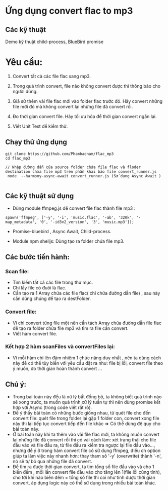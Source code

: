 # Ứng dụng convert flac to mp3

## Các kỹ thuật  
Demo kỹ thuật child-process, BlueBird promise

# Yêu cầu: 
1. Convert tất cả các file flac sang mp3.

2. Trong quá trình convert, file nào không convert được thì thông báo cho người dùng.

3. Giả sử thêm vài file flac mới vào folder flac trước đó. Hãy convert những file mới đó 
mà không convert lại những file đã convert rồi.

4. Đo thời gian convert file. Hãy tối ưu hóa để thời gian convert ngắn lại.

5. Viết Unit Test để kiểm thử. 

## Chạy thử ứng dụng
```
git clone https://github.com/Phambaonam/flac_mp3
cd flac_mp3

// Nhập đường dẫn của source folder chứa file flac và floder destination chứa file mp3 trên phần khai báo file convert_runner.js
 node  --harmony-async-await convert_runner.js (Sử dụng Async Await )
 
```
## Các kỹ thuật sử dụng

* Dùng module ffmpeg.js để convert file flac thành file mp3 :

```
spawn('ffmpeg', ['-y', '-i', 'music.flac', '-ab', '320k', '-map_metadata', '0', '-id3v2_version', '3', 'music.mp3']);
```

* Promise-bluebird , Async Await, Child-process.

* Module npm shelljs: Dùng tạo ra folder chứa file mp3.

## Các bước tiến hành:

### Scan file:

* Tìm kiếm tất cả các file trong thư mục.
* Chỉ lấy file có đuôi là flac.
* Cần tạo ra 1 Array chứa các file flac( chỉ chứa đường dẫn file) , sau này cần dùng  chúng để tạo ra destFolder. 

### Convert file:

* Vì chỉ convert từng file một nên cần tách Array chứa đường dẫn file flac để tạo ra folder chứa file mp3 và tìm ra file cần convert.
* Viết hàm convert file.
### Kết hợp 2 hàm scanFiles và convertFiles lại: 
* Vì mỗi hàm chỉ lên đảm nhiệm 1 chức năng duy nhất , nên ta dùng cách này để có thể tùy biến với yêu cầu đặt ra như: file bị lỗi, convert file theo ý muốn, đo thời gian hoàn thành convert  ...

## Chú ý:
* Trong bài toán này đều là xử lý bất đồng bộ, ta không biết quá trình nào sẽ xong trước, ta muốn quá trình xử lý tuần tự thì nên dùng promise kết hợp với Async  (trong code viết rất rõ).
* Để ý thấy bài toán có những bước giống nhau, từ quét file cho đến convert file: quét file trong folder lại gặp 1 folder con, convert xong file này thì lại tiếp tục convert tiếp đến file khác => Có thể dùng đệ quy cho bài toán này.
* Ở bài toán này khi ta thêm vào vài file flac mới, ta không muốn convert lại những file đã convert rồi thì có vài cách làm: xét trạng thái cho file đầu vào và file đầu ra, từ file đầu ra kiểm tra ngược lại file đầu vào..., nhưng để ý ở trong hàm convert file có sử dụng  ffmpeg, điều ch option giúp ta làm việc này nhanh hơn:  thay tham sô '-y' (overwrite) thành '-n', nó sẽ tự bỏ qua những file  đã convert.  
* Để tìm ra được thời gian convert, ta tìm tổng số file đầu vào và cho 1 biến đếm , mỗi lần convert file đầu vào cho tăng lên 1(file lỗi cũng tính), cho tới khi nào biến đếm = tổng số file thì coi như tính được thời gian convert, áp dụng logic này có thể sử dụng trong nhiều bài toán khác.



